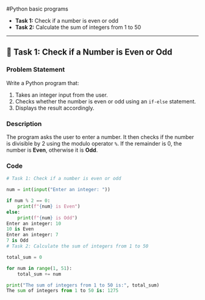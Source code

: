 #Python basic programs
- **Task 1:** Check if a number is even or odd  
- **Task 2:** Calculate the sum of integers from 1 to 50  

---

## 🔹 Task 1: Check if a Number is Even or Odd

### Problem Statement
Write a Python program that:  
1. Takes an integer input from the user.  
2. Checks whether the number is even or odd using an `if-else` statement.  
3. Displays the result accordingly.  

### Description
The program asks the user to enter a number. It then checks if the number is divisible by 2 using the modulo operator `%`. If the remainder is 0, the number is **Even**, otherwise it is **Odd**.

### Code
```python
# Task 1: Check if a number is even or odd

num = int(input("Enter an integer: "))

if num % 2 == 0:
    print(f"{num} is Even")
else:
    print(f"{num} is Odd")
Enter an integer: 10
10 is Even
Enter an integer: 7
7 is Odd
# Task 2: Calculate the sum of integers from 1 to 50

total_sum = 0

for num in range(1, 51):
    total_sum += num

print("The sum of integers from 1 to 50 is:", total_sum)
The sum of integers from 1 to 50 is: 1275

